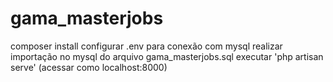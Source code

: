 # gama_masterjobs
composer install
configurar .env para conexão com mysql
realizar importação no mysql do arquivo gama_masterjobs.sql
executar 'php artisan serve' (acessar como localhost:8000)